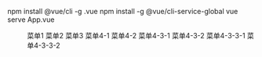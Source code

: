 npm install @vue/cli -g .vue
npm install -g @vue/cli-service-global
vue serve App.vue

<Menu>
    <MenuItem>菜单1</MenuItem>
    <MenuItem>菜单2</MenuItem>
    <MenuItem>菜单3</MenuItem>
    <SubMenu>
        <template #title>
            菜单4
        </template>
        <MenuItem>菜单4-1</MenuItem>
        <MenuItem>菜单4-2</MenuItem>
        <SubMenu>
            <template #title>
                菜单4-3
            </template>
            <MenuItem>菜单4-3-1</MenuItem>
            <MenuItem>菜单4-3-2</MenuItem>
            <SubMenu>
                <template #title>
                    菜单4-3-3
                </template>
                <MenuItem>菜单4-3-3-1</MenuItem>
                <MenuItem>菜单4-3-3-2</MenuItem>
            </SubMenu>
        </SubMenu>
    </SubMenu>
</Menu>